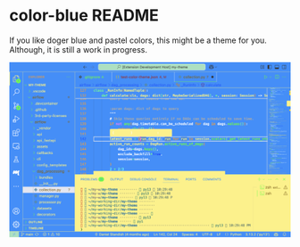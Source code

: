 # color-blue README

If you like doger blue and pastel colors, this might be a theme for you. Although, it is still a work in progress.

![Screenshot](images/screenshot.png)